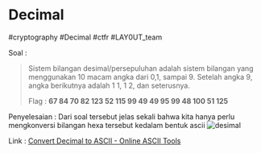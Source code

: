 # Decimal
#cryptography #Decimal #ctfr #LAY0UT_team 

Soal :
> Sistem bilangan desimal/persepuluhan adalah sistem bilangan yang menggunakan 10 macam angka dari 0,1, sampai 9. Setelah angka 9, angka berikutnya adalah 1 1, 1 2, dan seterusnya.  
> 
> Flag : **67 84 70 82 123 52 115 99 49 49 95 99 48 100 51 125**


Penyelesaian :
Dari soal tersebut jelas sekali bahwa kita hanya perlu mengkonversi bilangan hexa tersebut kedalam bentuk ascii
![desimal](https://user-images.githubusercontent.com/46299092/130030435-7e48261b-4c6c-4a2a-a415-39b7f52aec3d.png)


Link : [Convert Decimal to ASCII - Online ASCII Tools](https://onlineasciitools.com/convert-decimal-to-ascii)
